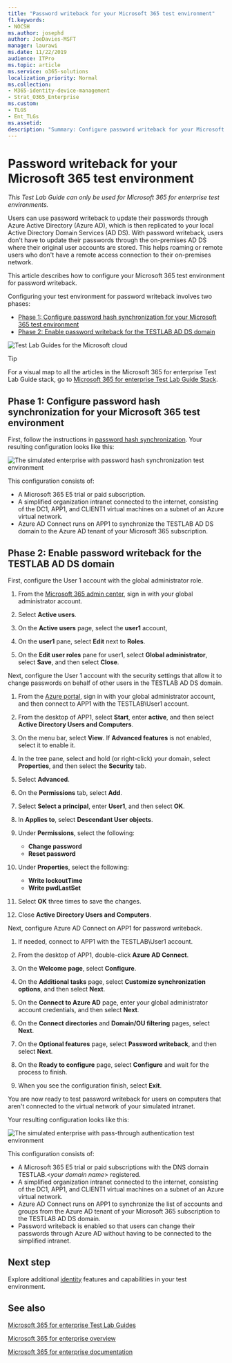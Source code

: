 ```yaml
---
title: "Password writeback for your Microsoft 365 test environment"
f1.keywords:
- NOCSH
ms.author: josephd
author: JoeDavies-MSFT
manager: laurawi
ms.date: 11/22/2019
audience: ITPro
ms.topic: article
ms.service: o365-solutions
localization_priority: Normal
ms.collection: 
- M365-identity-device-management
- Strat_O365_Enterprise
ms.custom: 
- TLGS
- Ent_TLGs
ms.assetid: 
description: "Summary: Configure password writeback for your Microsoft 365 test environment."
---
```


# Password writeback for your Microsoft 365 test environment

*This Test Lab Guide can only be used for Microsoft 365 for enterprise test environments.*

Users can use password writeback to update their passwords through Azure Active Directory (Azure AD), which is then replicated to your local Active Directory Domain Services (AD DS). With password writeback, users don't have to update their passwords through the on-premises AD DS where their original user accounts are stored. This helps roaming or remote users who don't have a remote access connection to their on-premises network.

This article describes how to configure your Microsoft 365 test environment for password writeback.

Configuring your test environment for password writeback involves two phases:
- [Phase 1: Configure password hash synchronization for your Microsoft 365 test environment](#phase-1-configure-password-hash-synchronization-for-your-microsoft-365-test-environment)
- [Phase 2: Enable password writeback for the TESTLAB AD DS domain](#phase-2-enable-password-writeback-for-the-testlab-ad-ds-domain)
  
![Test Lab Guides for the Microsoft cloud](../media/m365-enterprise-test-lab-guides/cloud-tlg-icon.png) 
    
> [!TIP]
> For a visual map to all the articles in the Microsoft 365 for enterprise Test Lab Guide stack, go to [Microsoft 365 for enterprise Test Lab Guide Stack](../downloads/Microsoft365EnterpriseTLGStack.pdf).

## Phase 1: Configure password hash synchronization for your Microsoft 365 test environment

First, follow the instructions in [password hash synchronization](password-hash-sync-m365-ent-test-environment.md). Your resulting configuration looks like this:
  
![The simulated enterprise with password hash synchronization test environment](../media/pass-through-auth-m365-ent-test-environment/Phase1.png)
  
This configuration consists of:
  
- A Microsoft 365 E5 trial or paid subscription.
- A simplified organization intranet connected to the internet, consisting of the DC1, APP1, and CLIENT1 virtual machines on a subnet of an Azure virtual network.
- Azure AD Connect runs on APP1 to synchronize the TESTLAB AD DS domain to the Azure AD tenant of your Microsoft 365 subscription.

## Phase 2: Enable password writeback for the TESTLAB AD DS domain

First, configure the User 1 account with the global administrator role.

1. From the [Microsoft 365 admin center](https://portal.microsoft.com), sign in with your global administrator account.

2. Select **Active users**.
 
3. On the **Active users** page, select the **user1** account,

4. On the **user1** pane, select **Edit** next to **Roles**.

5. On the **Edit user roles** pane for user1, select **Global administrator**, select **Save**, and then select **Close**.

Next, configure the User 1 account with the security settings that allow it to change passwords on behalf of other users in the TESTLAB AD DS domain.

1. From the [Azure portal](https://portal.azure.com), sign in with your global administrator account, and then connect to APP1 with the TESTLAB\User1 account.

2. From the desktop of APP1, select **Start**, enter **active**, and then select **Active Directory Users and Computers**.

3. On the menu bar, select **View**. If **Advanced features** is not enabled, select it to enable it.

4. In the tree pane, select and hold (or right-click) your domain, select **Properties**, and then select the **Security** tab.

5. Select **Advanced**.

6. On the **Permissions** tab, select **Add**.

7. Select **Select a principal**, enter **User1**, and then select **OK**.

8. In **Applies to**, select **Descendant User objects**.

9. Under **Permissions**, select the following:

    - **Change password**
    - **Reset password**

10. Under **Properties**, select the following:
    - **Write lockoutTime**
    - **Write pwdLastSet**

11. Select **OK** three times to save the changes.

12. Close **Active Directory Users and Computers**.

Next, configure Azure AD Connect on APP1 for password writeback.

1. If needed, connect to APP1 with the TESTLAB\User1 account.

2. From the desktop of APP1, double-click **Azure AD Connect**.

3. On the **Welcome page**, select **Configure**.

4. On the **Additional tasks** page, select **Customize synchronization options**, and then select **Next**.

5. On the **Connect to Azure AD** page, enter your global administrator account credentials, and then select **Next**.

6. On the **Connect directories** and **Domain/OU filtering** pages, select **Next**.

7. On the **Optional features** page, select **Password writeback**, and then select **Next**.

8. On the **Ready to configure** page, select **Configure** and wait for the process to finish.

9. When you see the configuration finish, select **Exit**.

You are now ready to test password writeback for users on computers that aren't connected to the virtual network of your simulated intranet.

Your resulting configuration looks like this:

![The simulated enterprise with pass-through authentication test environment](../media/pass-through-auth-m365-ent-test-environment/Phase1.png)

This configuration consists of:

- A Microsoft 365 E5 trial or paid subscriptions with the DNS domain TESTLAB.\<*your domain name*> registered.
- A simplified organization intranet connected to the internet, consisting of the DC1, APP1, and CLIENT1 virtual machines on a subnet of an Azure virtual network.
- Azure AD Connect runs on APP1 to synchronize the list of accounts and groups from the Azure AD tenant of your Microsoft 365 subscription to the TESTLAB AD DS domain.
- Password writeback is enabled so that users can change their passwords through Azure AD without having to be connected to the simplified intranet.

## Next step

Explore additional [identity](m365-enterprise-test-lab-guides.md#identity) features and capabilities in your test environment.

## See also

[Microsoft 365 for enterprise Test Lab Guides](m365-enterprise-test-lab-guides.md)

[Microsoft 365 for enterprise overview](microsoft-365-overview.md)

[Microsoft 365 for enterprise documentation](/microsoft-365-enterprise/)